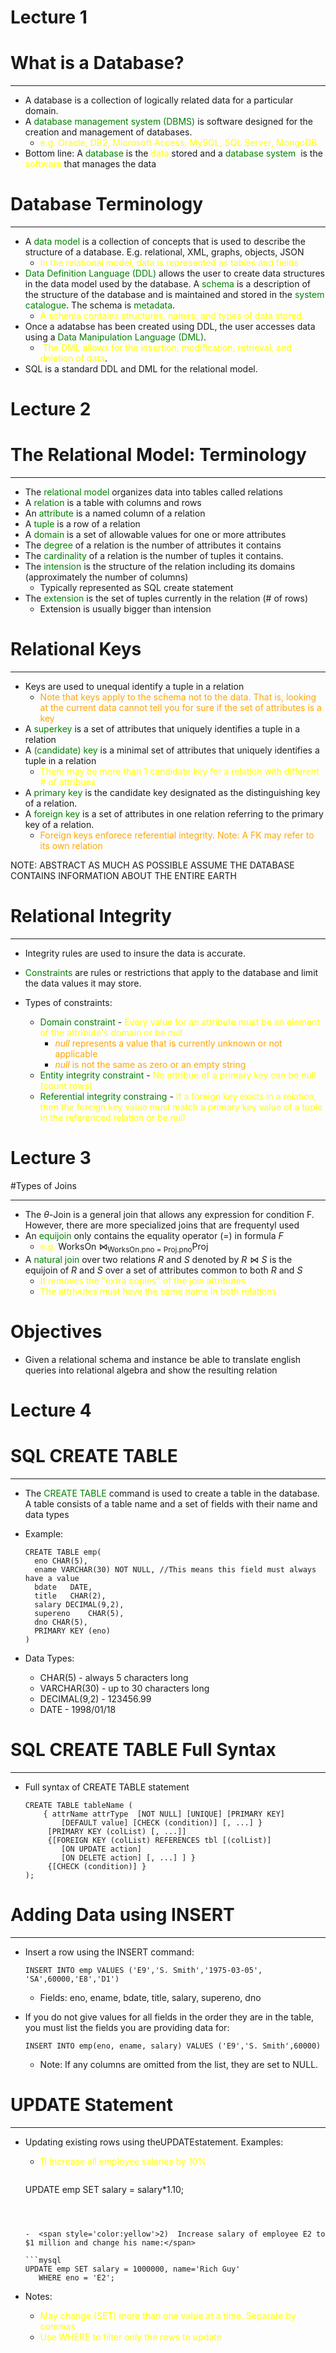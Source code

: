 # Lecture 1

# What is a Database?

--------------

- A database is a collection of logically related data for a particular domain.
- A <span style='color:green'>database management system (DBMS) </span>is software designed for the creation and management of databases.
  - <span style='color:yellow'>e.g. Oracle, DB2, Microsoft Access, MySQL, SQL Server, MongoDB</span>
- Bottom line: A <span style='color:green'>database</span> is the <span style='color:yellow'>data</span> stored and a <span style='color:green'>database system </span> is the <span style='color:yellow'>software</span> that manages the data

# Database Terminology

----

- A <span style='color:green'>data model</span> is a collection of concepts that is used to describe the structure of a database. E.g. relational, XML, graphs, objects, JSON
  - <span style='color:yellow'>In the relational model, data is represented as tables and fields</span>
- <span style='color:green'>Data Definition Language (DDL)</span> allows the user to create data structures in the data model used by the database. A <span style='color:green'>schema</span> is a description of the structure of the database and is maintained and stored in the <span style='color:green'>system catalogue</span>. The schema is <span style='color:green'>metadata</span>.
  - <span style='color:yellow'>A schema contains structures, names, and types of data stored.</span>
- Once a adatabse has been created using DDL, the user accesses data using a <span style='color:green'>Data Manipulation Language (DML)</span>.
  - <span style='color:yellow'> The DML allows for the insertion, modification, retrieval, and deletion of data</span>.
- SQL is a standard DDL and DML for the relational model.

# Lecture 2

# The Relational Model: Terminology

----

- The <span style='color:green'>relational model</span> organizes data into tables called relations
- A  <span style='color:green'>relation</span> is a table with columns and rows
- An  <span style='color:green'>attribute</span> is a named column of a relation
- A  <span style='color:green'>tuple</span> is a row of a relation
- A  <span style='color:green'>domain</span> is a set of allowable values for one or more attributes
- The  <span style='color:green'>degree</span> of a relation is the number of attributes it contains
- The  <span style='color:green'>cardinality</span> of a relation is the number of tuples it contains.
- The  <span style='color:green'>intension</span> is the structure of the relation including its domains (approximately the number of columns)
  - Typically represented as SQL create statement
- The  <span style='color:green'>extension</span> is the set of tuples currently in the relation (# of rows)
  - Extension is usually bigger than intension

# Relational Keys

-----

- Keys are used to unequal identify a tuple in a relation
  - <span style='color:orange'>Note that keys apply to the schema not to the data. That is, looking at the current data cannot tell you for sure if the set of attributes is a key</span>
- A <span style='color:green'>superkey</span> is a set of attributes that uniquely identifies a tuple in a relation
- A <span style='color:green'>(candidate) key</span> is a minimal set of attributes that uniquely identifies a tuple in a relation
  - <span style='color:yellow'>There may be more than 1 candidate key for a relation with different # of attribues</span> 
- A <span style='color:green'>primary key</span> is the candidate key designated as the distinguishing key of a relation.
- A <span style='color:green'>foreign key</span> is a set of attributes in one relation referring to the primary key of a relation.
  - <span style='color:orange'>Foreign keys enforece referential integrity. Note: A FK may refer to its own relation </span>

NOTE: ABSTRACT AS MUCH AS POSSIBLE ASSUME THE DATABASE CONTAINS INFORMATION ABOUT THE ENTIRE EARTH

# Relational Integrity

----

- Integrity rules are used to insure the data is accurate.

- <span style='color:green'>Constraints</span> are rules or restrictions that apply to the database and limit the data values it may store.
- Types of constraints:
  - <span style='color:green'>Domain constraint</span> - <span style='color:yellow'>Every value for an attribute must be an element of the attribute's domain or be <i>null</i></span>
    - <span style='color:orange'><i>null</i> represents a value that is currently unknown or not applicable</span>
    - <span style='color:orange'><i>null</i> is not the same as zero or an empty string</span>
  - <span style='color:green'>Entity integrity constraint</span> - <span style='color:yellow'>No attribue of a primary key can be null (count rows)</span>
  - <span style='color:green'>Referential integrity constraing</span> - <span style='color:yellow'>If a foreign key exists in a relation, then the foreign key value must match a primary key value of a tuple in the referenced relation or be null</span> 

# Lecture 3

#Types of Joins

----

- The $\theta$-Join is a general join that allows any expression for condition F. However, there are more specialized joins that are frequentyl used
- An <span style='color:green'>equijoin</span> only contains the equality operator (=) in formula $F$
  - <span style='color:yellow'>e.g.</span> WorksOn $\bowtie_{\text{WorksOn.pno = Proj.pno}}$Proj
- A <span style='color:green'>natural join</span> over two relations $R$ and $S$ denoted by $R \bowtie S$ is the equijoin of $R$ and $S$ over a set of attributes common to both $R$ and $S$
  - <span style='color:yellow'>It removes the "extra copies" of the join attributes</span>
  - <span style='color:yellow'>The attrivutes must have the same name in both relations</span>

# Objectives

- Given a relational schema and instance be able to translate english queries into relational algebra and show the resulting relation

# Lecture 4

# SQL CREATE TABLE

----

- The <span style='color:green'>CREATE TABLE</span> command is used to create a table in the database. A table consists of a table name and a set of fields with their name and data types

- Example:

  ~~~mysql
  CREATE TABLE emp(
  	eno	CHAR(5),
  	ename VARCHAR(30) NOT NULL, //This means this field must always have a value
  	bdate	DATE,
  	title	CHAR(2),
  	salary DECIMAL(9,2),
  	supereno	CHAR(5),
  	dno	CHAR(5),
  	PRIMARY KEY (eno)
  )
  ~~~

- Data Types:

  - CHAR(5) - always 5 characters long
  - VARCHAR(30) - up to 30 characters long
  - DECIMAL(9,2) - 123456.99
  - DATE - 1998/01/18

# SQL CREATE TABLE Full Syntax

---

- Full syntax of CREATE TABLE statement

  ```mysql
  CREATE TABLE tableName (
      { attrName attrType  [NOT NULL] [UNIQUE] [PRIMARY KEY]
          [DEFAULT value] [CHECK (condition)] [, ...] }
       [PRIMARY KEY (colList) [, ...]]
       {[FOREIGN KEY (colList) REFERENCES tbl [(colList)]
          [ON UPDATE action]
          [ON DELETE action] [, ...] ] }
       {[CHECK (condition)] }
  );
  ```

# Adding Data using INSERT

---

- Insert a row using the INSERT command:

  ```mysql
  INSERT INTO emp VALUES ('E9','S. Smith','1975-03-05', 'SA',60000,'E8','D1')
  ```

  - Fields: eno, ename, bdate, title, salary, supereno, dno

- If you do not give values for all fields in the order they are in the table, you must list the fields you are providing data for:

  ```mysql
  INSERT INTO emp(eno, ename, salary) VALUES ('E9','S. Smith',60000)
  ```

  - Note: If any columns are omitted from the list, they are set to NULL.

# UPDATE Statement

---

- Updating existing rows using theUPDATEstatement. Examples:

  -  <span style='color:yellow'>1) Increase all employee salaries by 10%</span>

     ```mysql
    UPDATE emp SET salary = salary*1.10;
     ```

    

  -  <span style='color:yellow'>2)  Increase salary of employee E2 to $1 million and change his name:</span>

    ```mysql
    UPDATE emp SET salary = 1000000, name='Rich Guy' 
    	WHERE eno = 'E2';
    ```

- Notes: 

  -  <span style='color:yellow'>May change (SET) more than one value at a time. Separate by commas</span>
  -  <span style='color:yellow'>Use WHERE to filter only the rows to update</span>